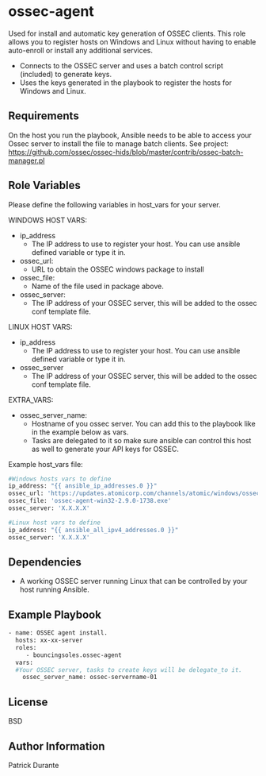 ossec-agent
=========
Used for install and automatic key generation of OSSEC clients.  This role allows you to register hosts on Windows and Linux without having to enable auto-enroll or install any additional services.  

- Connects to the OSSEC server and uses a batch control script (included) to generate keys.
- Uses the keys generated in the playbook to register the hosts for Windows and Linux.

Requirements
------------
On the host you run the playbook, Ansible needs to be able to access your Ossec server to install the file to manage batch clients.
See project: https://github.com/ossec/ossec-hids/blob/master/contrib/ossec-batch-manager.pl

Role Variables
--------------
Please define the following variables in host_vars for your server.

WINDOWS HOST VARS:
 - ip_address
   - The IP address to use to register your host.  You can use ansible defined variable or type it in.
 - ossec_url:
   - URL to obtain the OSSEC windows package to install
 - ossec_file:
   - Name of the file used in package above.
 - ossec_server:
   - The IP address of your OSSEC server, this will be added to the ossec conf template file.

LINUX HOST VARS:
 - ip_address
   - The IP address to use to register your host.  You can use ansible defined variable or type it in.
 - ossec_server
   - The IP address of your OSSEC server, this will be added to the ossec conf template file.

EXTRA_VARS:
 - ossec_server_name: 
   - Hostname of you ossec server.  You can add this to the playbook like in the example below as vars.
   - Tasks are delegated to it so make sure ansible can control this host as well to generate your API keys for OSSEC.

Example host_vars file:
```sh
#Windows hosts vars to define
ip_address: "{{ ansible_ip_addresses.0 }}"
ossec_url: 'https://updates.atomicorp.com/channels/atomic/windows/ossec-agent-win32-2.9.0-1738.exe'
ossec_file: 'ossec-agent-win32-2.9.0-1738.exe'
ossec_server: 'X.X.X.X'

#Linux host vars to define
ip_address: "{{ ansible_all_ipv4_addresses.0 }}"
ossec_server: 'X.X.X.X'
```

Dependencies
------------
- A working OSSEC server running Linux that can be controlled by your host running Ansible.

Example Playbook
----------------

```sh
- name: OSSEC agent install.
  hosts: xx-xx-server
  roles:
     - bouncingsoles.ossec-agent
  vars:
  #Your OSSEC server, tasks to create keys will be delegate_to it.
    ossec_server_name: ossec-servername-01

```

License
-------
BSD

Author Information
------------------
Patrick Durante
